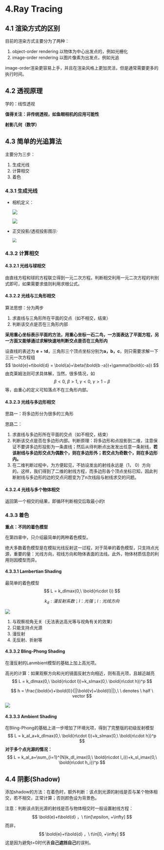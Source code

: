 # 4.Ray Tracing

## 4.1 渲染方式的区别

目前的渲染方式主要分为了两种：

1. object-order rendering 以物体为中心出发点的，例如光栅化
2. image-order rendering 以图片像素为出发点，例如光追

image-order渲染更容易上手，并且在渲染风格上更加灵活，但是通常需要更多的执行时间。



## 4.2 透视原理

学的：线性透视

**值得关注：非传统透视，如鱼眼相机的应用可能性**

**射影几何（数学）**



## 4.3 简单的光追算法

主要分为三步：

1. 生成光线
2. 计算相交
3. 着色

### 4.3.1 生成光线

- 相机定义：

  ![]( https://box.nju.edu.cn/f/7d096be81d1a432789ac/?dl=1 )

  ![]( https://box.nju.edu.cn/f/8bc3f28ef33f4314a0d0/?dl=1 )

- 正交投影/透视投影图示·

  <img src=" https://box.nju.edu.cn/f/1a60a0bb21634414a751/?dl=1" style="zoom: 80%;" />

### 4.3.2 计算相交

#### 4.3.2.1 光线与球相交

由直线方程和球的方程联立得到一元二次方程。判断相交利用一元二次方程的判别式即可，如果需要求值则利用求根公式。

#### 4.3.2.2 光线与三角形相交

算法思想：分为两步

1. 求直线与三角形所在平面的交点（如不相交，结束）
2. 判断该交点是否在三角形内部

**采用重心坐标表示平面的方法，用重心坐标一石二鸟，一方面表达了平面方程，另一方面又能够通过求解快速地判断交点是否在三角形内**

设直线的表述为 **e** + t**d**，三角形三个顶点坐标分别为**a，b，c**，则只需要求解一下三元一次方程组
$$
\bold{e}+t\bold{d} = \bold{a}+\beta(\bold{b -a})+\gamma(\bold{c-a})
$$
由克莱姆法则可求具体解，当然，很多情况，如
$$
\beta <0,\ \beta>1,\ \gamma<0, \ \gamma>1-\beta
$$
等，由重心的定义可知落点不在三角形内部。

#### 4.3.2.3 光线与多边形相交

思路一：将多边形分为很多的三角形

思路二：

1. 求直线与多边形所在平面的交点（如不相交，结束）
2. 判断该交点是否在多边形内部。判断原理：将多边形和点投影到二维，注意保证不要讲多边形投影为一条直线；然后从待判断点出发发出任意一条射线，**若该射线与多边形交点为偶数个，则在多边形外；若交点为奇数个，则在多边形内。**
3. 在二维判断过程中，为方便起见，不妨设发出的射线永远是（1， 0）方向的。这样，我们得到了二维的射线方程，而多边形各个顶点坐标已知，因此判断射线与多边形的边的交点问题变为了n次线段与射线求交的问题。

#### 4.3.2.4 光线与多个物体相交

返回第一个相交的结果，即循环判断相交后取最小的t

### 4.3.3 着色

**重点：不同的着色模型**

在第四章中，只介绍最简单的两种着色模型。

绝大多数着色模型是在模拟光线反射这一过程，对于简单的着色模型，只支持点光源，重要的量：光线方向，视线方向和物体表面的法线。此外，物体材质信息的利用则因模型而异。

#### 4.3.3.1  Lambertian Shading

最简单的着色模型
$$
L = k_dImax(0,\ \bold{n\cdot l})
$$

$$
k_d:漫反射系数；I：光强； l:光线方向
$$

![]( https://box.nju.edu.cn/f/676a4eb675a047b0a27e/?dl=1 )

1. 与观察视角无关（无法表达高光等与视角有关的效果）
2. 只能支持点光源
3. 漫反射
4. 无反射、折射等

#### 4.3.3.2 Bling-Phong Shading

在漫反射的Lanmbient模型的基础上加上高光项。

高光的计算：如果观察方向和光的镜面反射方向相近，则有高光项，且越近越亮
$$
L = k_dImax(0,\ \bold{n\cdot l})+k_sImax(0,\ \bold{n\cdot h})^p
$$

$$
h = \frac{\bold{v}+\bold{l}}{||\bold{v}+\bold{l}||},\ \ denotes \ half \ vector
$$

![]( https://box.nju.edu.cn/f/7dea3cd1b522493f9230/?dl=1 )

#### 4.3.3.3 Ambient Shading

在Bling-Phong的基础上进一步增加了环境光项，得到了完整版的初级反射模型
$$
L = k_aI_a+k_dImax(0,\ \bold{n\cdot l})+k_sImax(0,\ \bold{n\cdot h})^p
$$
**对于多个点光源的情况：**
$$
L = k_aI_a+\sum_{i=1}^{N}k_dI_imax(0,\ \bold{n\cdot l_i})+k_sI_imax(0,\ \bold{n\cdot h_i})^p
$$


## 4.4 阴影(Shadow)

添加shadow的方法：在着色时，额外判断：该点到光源的射线是否与某个物体相交，若不相交，正常计算；否则颜色设为背景色。

注意：判断该点到光源的射线是否与物体相交时一般设置射线方程：
$$
\bold{e}+t\bold{d} ，\  t\in[\epsilon, +\infty]
$$
而非，
$$
\bold{e}+t\bold{d} ，\  t\in[0, +\infty]
$$
这是因为避免t=0时代表**自己遮挡自己**的误判。